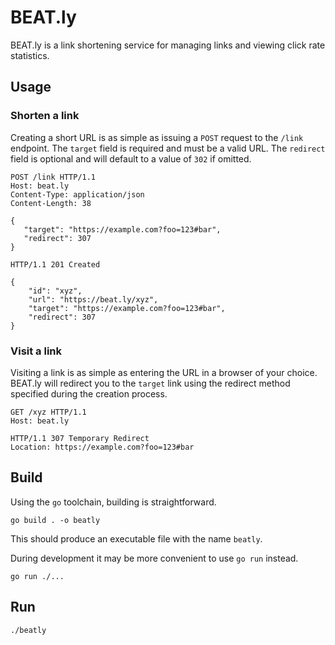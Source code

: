 # BEAT.ly

BEAT.ly is a link shortening service for managing links and viewing click rate 
statistics. 

## Usage

### Shorten a link

Creating a short URL is as simple as issuing a `POST` request to the `/link`
endpoint. The `target` field is required and must be a valid URL. The `redirect`
field is optional and will default to a value of `302` if omitted.

```
POST /link HTTP/1.1
Host: beat.ly
Content-Type: application/json
Content-Length: 38

{
   "target": "https://example.com?foo=123#bar",
   "redirect": 307
}
```

```
HTTP/1.1 201 Created

{
    "id": "xyz",
    "url": "https://beat.ly/xyz",
    "target": "https://example.com?foo=123#bar",
    "redirect": 307
}
```

### Visit a link

Visiting a link is as simple as entering the URL in a browser of your choice.
BEAT.ly will redirect you to the `target` link using the redirect method
specified during the creation process.

```
GET /xyz HTTP/1.1
Host: beat.ly
```

```
HTTP/1.1 307 Temporary Redirect
Location: https://example.com?foo=123#bar
```

## Build

Using the `go` toolchain, building is straightforward.

    go build . -o beatly

This should produce an executable file with the name `beatly`.

During development it may be more convenient to use `go run` instead.

    go run ./...

## Run

    ./beatly